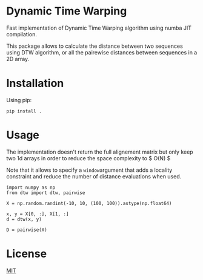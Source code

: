 # Dynamic Time Warping

Fast implementation of Dynamic Time Warping algorithm using numba JIT compilation. 

This package allows to calculate the distance between two sequences using DTW algorithm, or all the pairewise distances between sequences in a 2D array.

# Installation

Using pip:
```
pip install .
```

# Usage

The implementation doesn't return the full alignement matrix but only keep two 1d arrays in order to reduce the space complexity to $ O(N) $

Note that it allows to specify a `window`argument that adds a locality constraint and reduce the number of distance evaluations when used.

```
import numpy as np
from dtw import dtw, pairwise

X = np.random.randint(-10, 10, (100, 100)).astype(np.float64)

x, y = X[0, :], X[1, :]
d = dtw(x, y)

D = pairwise(X)
```

# License

[MIT](LICENSE)